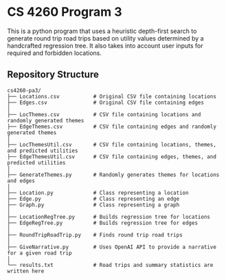 # CS 4260 Program 3
This is a python program that uses a heuristic depth-first search to generate round trip road trips based on utility values determined by a handcrafted regression tree. It also takes into account user inputs for required and forbidden locations.

## Repository Structure
```
cs4260-pa3/
├── Locations.csv           # Original CSV file containing locations
├── Edges.csv               # Original CSV file containing edges
│
├── LocThemes.csv           # CSV file containing locations and randomly generated themes
├── EdgeThemes.csv          # CSV file containing edges and randomly generated themes
│
├── LocThemesUtil.csv       # CSV file containing locations, themes, and predicted utilities
├── EdgeThemesUtil.csv      # CSV file containing edges, themes, and predicted utilities
│
├── GenerateThemes.py       # Randomly generates themes for locations and edges
│
├── Location.py             # Class representing a location
├── Edge.py                 # Class representing an edge
├── Graph.py                # Class representing a graph
│
├── LocationRegTree.py      # Builds regression tree for locations
├── EdgeRegTree.py          # Builds regression tree for edges
│
├── RoundTripRoadTrip.py    # Finds round trip road trips
│
├── GiveNarrative.py        # Uses OpenAI API to provide a narrative for a given road trip
│
└── results.txt             # Road trips and summary statistics are written here
```
